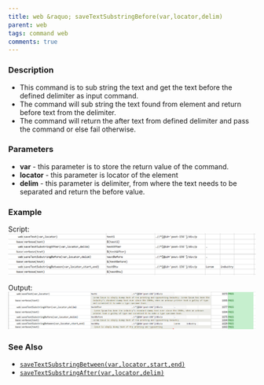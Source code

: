 ```yaml
---
title: web &raquo; saveTextSubstringBefore(var,locator,delim)
parent: web
tags: command web
comments: true
---
```


### Description

- This command is to sub string the text and get the text before the defined delimiter as input command.
- The command will sub string the text found from element and return before text from the delimiter.
- The command will return the after text from defined delimiter and pass the command or else fail otherwise.

### Parameters

- **var** - this parameter is to store the return value of the command.
- **locator** - this parameter is locator of the element
- **delim** - this parameter is delimiter, from where the text needs to be separated and return the before value.

### Example

Script:<br/>
![](image/saveTextSubstringBefore_01.png)

Output:<br/>
![](image/saveTextSubstringBefore_02.png)

### See Also

- [`saveTextSubstringBetween(var,locator,start,end)`](saveTextSubstringBetween(var,locator,start,end))
- [`saveTextSubstringAfter(var,locator,delim)`](saveTextSubstringAfter(var,locator,delim))